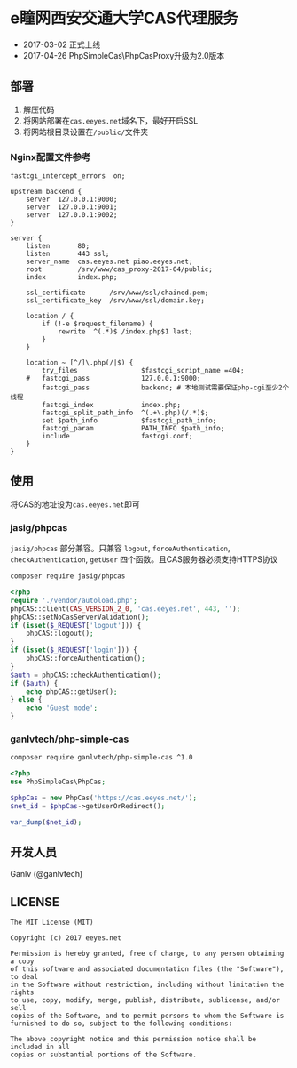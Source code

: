 # e瞳网西安交通大学CAS代理服务

* 2017-03-02 正式上线
* 2017-04-26 PhpSimpleCas\PhpCasProxy升级为2.0版本

## 部署

1. 解压代码
2. 将网站部署在`cas.eeyes.net`域名下，最好开启SSL
3. 将网站根目录设置在`/public/`文件夹

### Nginx配置文件参考

```nginx
fastcgi_intercept_errors  on;

upstream backend {
    server  127.0.0.1:9000;
    server  127.0.0.1:9001;
    server  127.0.0.1:9002;
}

server {
    listen       80;
    listen       443 ssl;
    server_name  cas.eeyes.net piao.eeyes.net;
    root         /srv/www/cas_proxy-2017-04/public;
    index        index.php;

    ssl_certificate      /srv/www/ssl/chained.pem;
    ssl_certificate_key  /srv/www/ssl/domain.key;

    location / {
        if (!-e $request_filename) {
            rewrite  ^(.*)$ /index.php$1 last;
        }
    }

    location ~ [^/]\.php(/|$) {
        try_files                $fastcgi_script_name =404;
    #   fastcgi_pass             127.0.0.1:9000;
        fastcgi_pass             backend; # 本地测试需要保证php-cgi至少2个线程
        fastcgi_index            index.php;
        fastcgi_split_path_info  ^(.+\.php)(/.*)$;
        set $path_info           $fastcgi_path_info;
        fastcgi_param            PATH_INFO $path_info;
        include                  fastcgi.conf;
    }
}
```

## 使用

将CAS的地址设为`cas.eeyes.net`即可

### jasig/phpcas

`jasig/phpcas` 部分兼容。只兼容 `logout`, `forceAuthentication`, `checkAuthentication`, `getUser` 四个函数。且CAS服务器必须支持HTTPS协议

```bash
composer require jasig/phpcas
```

```php
<?php
require './vendor/autoload.php';
phpCAS::client(CAS_VERSION_2_0, 'cas.eeyes.net', 443, '');
phpCAS::setNoCasServerValidation();
if (isset($_REQUEST['logout'])) {
    phpCAS::logout();
}
if (isset($_REQUEST['login'])) {
    phpCAS::forceAuthentication();
}
$auth = phpCAS::checkAuthentication();
if ($auth) {
    echo phpCAS::getUser();
} else {
    echo 'Guest mode';
}
```

### ganlvtech/php-simple-cas

```bash
composer require ganlvtech/php-simple-cas ^1.0
```

```php
<?php
use PhpSimpleCas\PhpCas;

$phpCas = new PhpCas('https://cas.eeyes.net/');
$net_id = $phpCas->getUserOrRedirect();

var_dump($net_id);
```

## 开发人员

Ganlv (@ganlvtech)

## LICENSE

    The MIT License (MIT)

    Copyright (c) 2017 eeyes.net

    Permission is hereby granted, free of charge, to any person obtaining a copy
    of this software and associated documentation files (the "Software"), to deal
    in the Software without restriction, including without limitation the rights
    to use, copy, modify, merge, publish, distribute, sublicense, and/or sell
    copies of the Software, and to permit persons to whom the Software is
    furnished to do so, subject to the following conditions:

    The above copyright notice and this permission notice shall be included in all
    copies or substantial portions of the Software.
